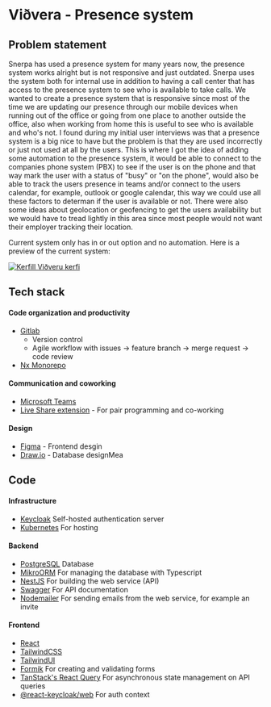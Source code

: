 # Viðvera - Presence system

## Problem statement

Snerpa has used a presence system for many years now, the presence system works alright but is not responsive and just outdated. Snerpa uses the system both for internal use in addition to having a call center that has access to the presence system to see who is available to take calls. We wanted to create a presence system that is responsive since most of the time we are updating our presence through our mobile devices when running out of the office or going from one place to another outside the office, also when working from home this is useful to see who is available and who's not. I found during my initial user interviews was that a presence system is a big nice to have but the problem is that they are used incorrectly or just not used at all by the users. This is where I got the idea of adding some automation to the presence system, it would be able to connect to the companies phone system (PBX) to see if the user is on the phone and that way mark the user with a status of "busy" or "on the phone", would also be able to track the users presence in teams and/or connect to the users calendar, for example, outlook or google calendar, this way we could use all these factors to determan if the user is available or not. There were also some ideas about geolocation or geofencing to get the users availability but we would have to tread lightly in this area since most people would not want their employer tracking their location.

Current system only has in or out option and no automation. Here is a preview of the current system:

[![Kerfill Viðveru kerfi](/assets/Kerfill.png)](https://interns-tracka.vercel.app/)

## Tech stack

#### Code organization and productivity

- [Gitlab](https://gitlab.com/)
  - Version control
  - Agile workflow with issues -> feature branch -> merge request -> code review
- [Nx Monorepo](https://nx.dev/)

#### Communication and coworking

- [Microsoft Teams](https://www.microsoft.com/en/microsoft-teams/)
- [Live Share extension](https://marketplace.visualstudio.com/items?itemName=MS-vsliveshare.vsliveshare-pack) - For pair programming and co-working

#### Design

- [Figma](https://www.figma.com/) - Frontend desgin
- [Draw.io](https://draw.io/) - Database designMea

## Code

#### Infrastructure

- [Keycloak](https://www.keycloak.org/) Self-hosted authentication server
- [Kubernetes](https://kubernetes.io/) For hosting
<!-- - [Jest](https://jestjs.io/) For unit tests -->

#### Backend

- [PostgreSQL](https://www.postgresql.org/) Database
- [MikroORM](https://mikro-orm.io/) For managing the database with Typescript
- [NestJS](https://nestjs.com/) For building the web service (API)
- [Swagger](https://swagger.io/) For API documentation
- [Nodemailer](https://nodemailer.com/) For sending emails from the web service, for example an invite

#### Frontend

- [React](https://reactjs.org/)
- [TailwindCSS](https://tailwindcss.com/)
- [TailwindUI](https://tailwindui.com/)
- [Formik](https://formik.org/) For creating and validating forms
- [TanStack's React Query](https://tanstack.com/query/v4) For asynchronous state management on API queries
- [@react-keycloak/web](https://www.npmjs.com/package/@react-keycloak/web) For auth context
